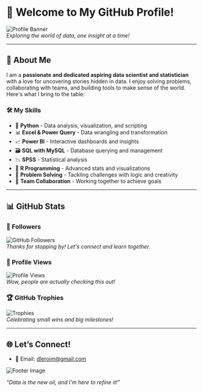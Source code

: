 # 👋 Welcome to My GitHub Profile!  

![Profile Banner](https://via.placeholder.com/800x200.png?text=Data+Science+Journey)  
*Exploring the world of data, one insight at a time!*

---

## 🌟 About Me  
I am a **passionate and dedicated aspiring data scientist and statistician** with a love for uncovering stories hidden in data. I enjoy solving problems, collaborating with teams, and building tools to make sense of the world. Here's what I bring to the table:  

### 🛠️ My Skills  
- 🐍 **Python** - Data analysis, visualization, and scripting  
- 📊 **Excel & Power Query** - Data wrangling and transformation  
- 📈 **Power BI** - Interactive dashboards and insights  
- 🗃️ **SQL with MySQL** - Database querying and management  
- 📉 **SPSS** - Statistical analysis  
- 📝 **R Programming** - Advanced stats and visualizations  
- 🧠 **Problem Solving** - Tackling challenges with logic and creativity  
- 🤝 **Team Collaboration** - Working together to achieve goals  

---

## 📊 GitHub Stats  

### 👥 Followers  
![GitHub Followers](https://img.shields.io/github/followers/statvision?label=Followers&style=social)  
*Thanks for stopping by! Let's connect and learn together.*

### 👀 Profile Views  
![Profile Views](https://komarev.com/ghpvc/?username=statvision&color=brightgreen)  
*Wow, people are actually checking this out!*

### 🏆 GitHub Trophies  
![Trophies](https://github-profile-trophy.vercel.app/?username=statvision&theme=onedark&margin-w=15)  
*Celebrating small wins and big milestones!*

---

## 🌐 Let’s Connect!  
- 📧 Email: [dleroim@gmail.com](mailto:dleroim@gmail.com)  


![Footer Image](https://via.placeholder.com/800x100.png?text=Thanks+for+Visiting!)  

*“Data is the new oil, and I’m here to refine it!”*
